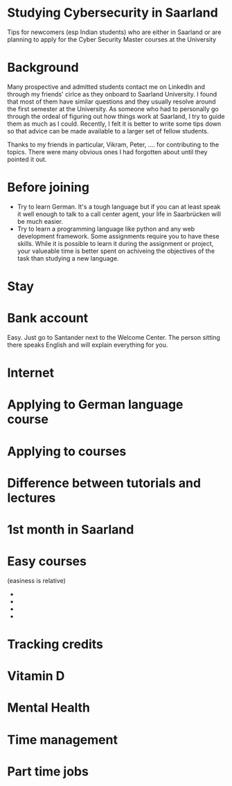 # Studying Cybersecurity in Saarland

Tips for newcomers (esp Indian students) who are either in Saarland or are planning to apply for the Cyber Security Master courses at the University 

# Background
Many prospective and admitted students contact me on LinkedIn and through my friends' cirlce as they onboard to Saarland University. I found that most of them have similar questions and they usually resolve around the first semester at the University. As someone who had to personally go through the ordeal of figuring out how things work at Saarland, I try to guide them as much as I could. Recently, I felt it is better to write some tips down so that advice can be made available to a larger set of fellow students. 

Thanks to my friends in particular, Vikram, Peter, .... for contributing to the topics. There were many obvious ones I had forgotten about until they pointed it out. 

# Before joining 
- Try to learn German. It's a tough language but if you can at least speak it well enough to talk to a call center agent, your life in Saarbrücken will be much easier. 
- Try to learn a programming language like python and any web development framework. Some assignments require you to have these skills. While it is possible to learn it during the assignment or project, your valueable time is better spent on achiveing the objectives of the task than studying a new language. 

# Stay

# Bank account 
Easy. Just go to Santander next to the Welcome Center. The person sitting there speaks English and will explain everything for you. 

# Internet 

# Applying to German language course  


# Applying to courses 

# Difference between tutorials and lectures 

# 1st month in Saarland 

# Easy courses 
(easiness is relative) 

* 
* 
* 
* 

# Tracking credits 

# Vitamin D 

# Mental Health 

# Time management 

# Part time jobs 










